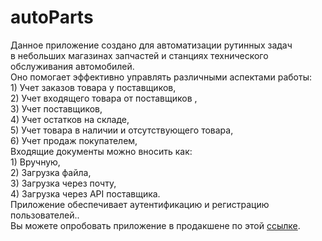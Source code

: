 # autoParts
<div class="container-fluid mt-3">
    Данное приложение создано для автоматизации рутинных задач <br>
    в небольших магазинах запчастей и станциях технического обслуживания автомобилей. <br>
    Оно помогает эффективно управлять различными аспектами работы:<br>
    1) Учет заказов товара у поставщиков,<br>
    2) Учет входящего товара от поставщиков ,<br>
    3) Учет поставщиков,<br>
    4) Учет остатков на складе,<br>
    5) Учет товара в наличии и отсутствующего товара,<br>
    6) Учет продаж покупателем,<br>
    Входящие документы можно вносить как:<br>
    1) Вручную,<br>
    2) Загрузка файла,<br>
    3) Загрузка через почту,<br>
    4) Загрузка через API поставщика.<br>
    Приложение обеспечивает аутентификацию и регистрацию пользователей..<br>
    Вы можете опробовать приложение в продакшене по этой <a href="#">ссылке</a>.
</div>